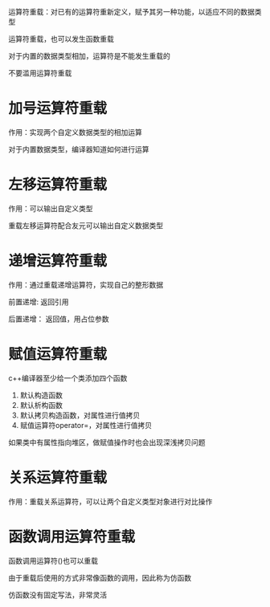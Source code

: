 运算符重载：对已有的运算符重新定义，赋予其另一种功能，以适应不同的数据类型

运算符重载，也可以发生函数重载

对于内置的数据类型相加，运算符是不能发生重载的

不要滥用运算符重载

# 加号运算符重载

作用：实现两个自定义数据类型的相加运算

对于内置数据类型，编译器知道如何进行运算

# 左移运算符重载

作用：可以输出自定义类型

重载左移运算符配合友元可以输出自定义数据类型

# 递增运算符重载

作用：通过重载递增运算符，实现自己的整形数据

前置递增: 返回引用

后置递增： 返回值，用占位参数

# 赋值运算符重载

c++编译器至少给一个类添加四个函数

1. 默认构造函数
2. 默认析构函数
3. 默认拷贝构造函数，对属性进行值拷贝
4. 赋值运算符operator=，对属性进行值拷贝



如果类中有属性指向堆区，做赋值操作时也会出现深浅拷贝问题

# 关系运算符重载

作用：重载关系运算符，可以让两个自定义类型对象进行对比操作

# 函数调用运算符重载

函数调用运算符()也可以重载

由于重载后使用的方式非常像函数的调用，因此称为仿函数

仿函数没有固定写法，非常灵活